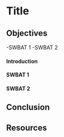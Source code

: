 # Title

## Objectives

-SWBAT 1
-SWBAT 2

#### Introduction

#### SWBAT 1

#### SWBAT 2

## Conclusion

## Resources
